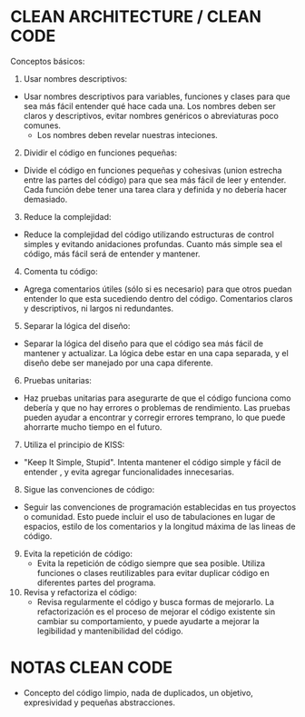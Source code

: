 # CLEAN ARCHITECTURE / CLEAN CODE
Conceptos básicos: 
1. Usar nombres descriptivos:
  - Usar nombres descriptivos para variables, funciones y clases para que sea más fácil entender qué hace cada una. Los nombres deben ser claros y descriptivos, evitar nombres genéricos o abreviaturas poco comunes.
	- Los nombres deben revelar nuestras inteciones. 
2. Dividir el código en funciones pequeñas: 
  - Divide el código en funciones pequeñas y cohesivas (union estrecha entre las partes del código) para que sea más fácil de leer y entender. Cada función debe tener una tarea clara y definida y no debería hacer demasiado.
3. Reduce la complejidad: 
  - Reduce la complejidad del código utilizando estructuras de control simples y evitando anidaciones profundas. Cuanto más simple sea el código, más fácil será de entender y mantener. 
4. Comenta tu código: 
  - Agrega comentarios útiles (sólo si es necesario) para que otros puedan entender lo que esta sucediendo dentro del código. Comentarios claros y descriptivos, ni largos ni redundantes.
5. Separar la lógica del diseño:
  - Separar la lógica del diseño para que el código sea más fácil de mantener y actualizar. La lógica debe estar en una capa separada, y el diseño debe ser manejado por una capa diferente.
6. Pruebas unitarias:
  - Haz pruebas unitarias para asegurarte de que el código funciona como debería y que no hay errores o problemas de rendimiento. Las pruebas pueden ayudar a encontrar y corregir errores temprano, lo que puede ahorrarte mucho tiempo en el futuro.
7. Utiliza el principio de KISS: 
  - "Keep It Simple, Stupid". Intenta mantener el código simple y fácil de entender , y evita agregar funcionalidades innecesarias. 
8. Sigue las convenciones de código: 
  - Seguir las convenciones de programación establecidas en tus proyectos o comunidad. Esto puede incluir el uso de tabulaciones en lugar de espacios, estilo de los comentarios y la longitud máxima de las lineas de código. 
9. Evita la repetición de código: 
	- Evita la repetición de código siempre que sea posible. Utiliza funciones o clases reutilizables para evitar duplicar código en diferentes partes del programa.
10. Revisa y refactoriza el código: 
	- Revisa regularmente el código y busca formas de mejorarlo. La refactorización es el proceso de mejorar el código existente sin cambiar su comportamiento, y puede ayudarte a mejorar la legibilidad y mantenibilidad del código.

# NOTAS CLEAN CODE
- Concepto del código limpio, nada de duplicados, un objetivo, expresividad y pequeñas abstracciones. 